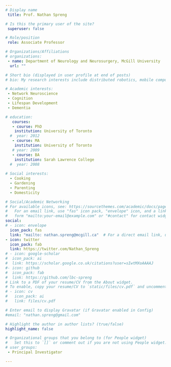 ```yaml
---
# Display name
 title: Prof. Nathan Spreng

# Is this the primary user of the site?
 superuser: false

# Role/position
 role: Associate Professor

# Organizations/Affiliations
# organizations:
 - name: Department of Neurology and Neurosurgery, McGill University
  url: ""

# Short bio (displayed in user profile at end of posts)
# bio: My research interests include distributed robotics, mobile computing and programmable matter.

# Academic interests:
 - Network Neuroscience
 - Cognition
 - Lifespan Development
 - Dementia

# education:
   courses:
   - course: PhD 
    institution: University of Toronto
  #  year: 2012
   - course: MA
    institution: University of Toronto
   # year: 2009
   - course: BA 
    institution: Sarah Lawrence College
  #  year: 2008
  
# Social interests:
  - Cooking
  - Gardening
  - Parenting
  - Domesticity

# Social/Academic Networking
# For available icons, see: https://sourcethemes.com/academic/docs/page-builder/#icons
#   For an email link, use "fas" icon pack, "envelope" icon, and a link in the
#   form "mailto:your-email@example.com" or "#contact" for contact widget.
social:
# - icon: envelope
  icon_pack: fas
  link: "mailto: nathan.spreng@mcgill.ca"  # For a direct email link, use "mailto:test@example.org".
- icon: twitter
  icon_pack: fab
  link: https://twitter.com/Nathan_Spreng
# - icon: google-scholar
#  icon_pack: ai
#  link: https://scholar.google.co.uk/citations?user=sIwtMXoAAAAJ
#- icon: github
#  icon_pack: fab
#  link: https://github.com/lbc-spreng
# Link to a PDF of your resume/CV from the About widget.
# To enable, copy your resume/CV to `static/files/cv.pdf` and uncomment the lines below.
# - icon: cv
#   icon_pack: ai
#   link: files/cv.pdf

# Enter email to display Gravatar (if Gravatar enabled in Config)
#email: "nathan.spreng@gmail.com"

# Highlight the author in author lists? (true/false)
highlight_name: false

# Organizational groups that you belong to (for People widget)
#   Set this to `[]` or comment out if you are not using People widget.
# user_groups:
 - Principal Investigator

---
```


